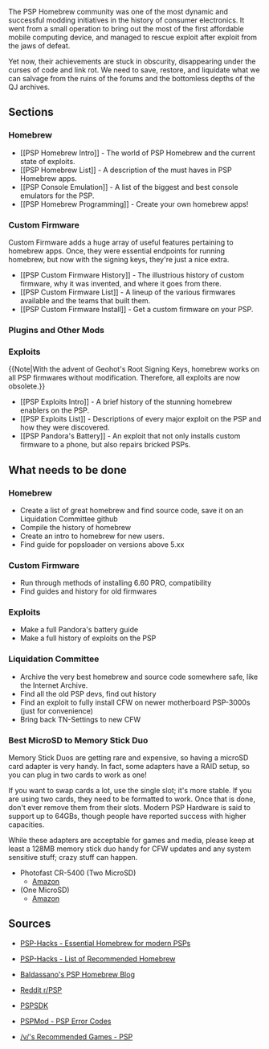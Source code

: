 The PSP Homebrew community was one of the most dynamic and successful modding initiatives in the history of consumer electronics. It went from a small operation to bring out the most of the first affordable mobile computing device, and managed to rescue exploit after exploit from the jaws of defeat.

Yet now, their achievements are stuck in obscurity, disappearing under the curses of code and link rot. We need to save, restore, and liquidate what we can salvage from the ruins of the forums and the bottomless depths of the QJ archives.

## Sections

### Homebrew

* [[PSP Homebrew Intro]] - The world of PSP Homebrew and the current state of exploits.
* [[PSP Homebrew List]] - A description of the must haves in PSP Homebrew apps.
* [[PSP Console Emulation]] - A list of the biggest and best console emulators for the PSP.
* [[PSP Homebrew Programming]] - Create your own homebrew apps!

### Custom Firmware

Custom Firmware adds a huge array of useful features pertaining to homebrew apps. Once, they were essential endpoints for running homebrew, but now with the signing keys, they're just a nice extra.

* [[PSP Custom Firmware History]] - The illustrious history of custom firmware, why it was invented, and where it goes from there.
* [[PSP Custom Firmware List]] - A lineup of the various firmwares available and the teams that built them.
* [[PSP Custom Firmware Install]] - Get a custom firmware on your PSP.

### Plugins and Other Mods

### Exploits

{{Note|With the advent of Geohot's Root Signing Keys, homebrew works on all PSP firmwares without modification. Therefore, all exploits are now obsolete.}}

* [[PSP Exploits Intro]] - A brief history of the stunning homebrew enablers on the PSP.
* [[PSP Exploits List]] - Descriptions of every major exploit on the PSP and how they were discovered.
* [[PSP Pandora's Battery]] - An exploit that not only installs custom firmware to a phone, but also repairs bricked PSPs.

## What needs to be done

### Homebrew

* Create a list of great homebrew and find source code, save it on an Liquidation Committee github
* Compile the history of homebrew
* Create an intro to homebrew for new users.
* Find guide for popsloader on versions above 5.xx

### Custom Firmware

* Run through methods of installing 6.60 PRO, compatibility
* Find guides and history for old firmwares

### Exploits

* Make a full Pandora's battery guide
* Make a full history of exploits on the PSP

### Liquidation Committee

* Archive the very best homebrew and source code somewhere safe, like the Internet Archive.
* Find all the old PSP devs, find out history
* Find an exploit to fully install CFW on newer motherboard PSP-3000s (just for convenience)
* Bring back TN-Settings to new CFW

### Best MicroSD to Memory Stick Duo

Memory Stick Duos are getting rare and expensive, so having a microSD card adapter is very handy. In fact, some adapters have a RAID setup, so you can plug in two cards to work as one!

If you want to swap cards a lot, use the single slot; it's more stable. If you are using two cards, they need to be formatted to work. Once that is done, don't ever remove them from their slots. Modern PSP Hardware is said to support up to 64GBs, though people have reported success with higher capacities.

While these adapters are acceptable for games and media, please keep at least a 128MB memory stick duo handy for CFW updates and any system sensitive stuff; crazy stuff can happen.

* Photofast CR-5400 (Two MicroSD)
  * [Amazon](http://www.amazon.com/PhotoFast-CR-5400-MicroSD-Adapter-Dual/dp/B001I0T92Q) 
* (One MicroSD)
  * [Amazon](http://www.amazon.com/MicroSDHC-Memory-Stick-Static-Package/dp/B00176F2RC/)

## Sources

* [PSP-Hacks - Essential Homebrew for modern PSPs](http://psp.dashhacks.com/2012/02/06/all-660-pro-b10-essentials)
* [PSP-Hacks - List of Recommended Homebrew](http://forums.dashhacks.com/psp-homebrew/223181-list-recommended-homebrew.html)

* [Baldassano's PSP Homebrew Blog](http://baldassano.blogspot.com/)
* [Reddit r/PSP](http://www.reddit.com/r/psp)

* [PSPSDK](http://sourceforge.net/projects/minpspw/)
* [PSPMod - PSP Error Codes](http://www.pspmod.com/forums/psp-guides-tutorials/14557-psp-error-message-thread.html)

* [/v/'s Recommended Games - PSP](http://vsrecommendedgames.wikia.com/wiki/PSP)